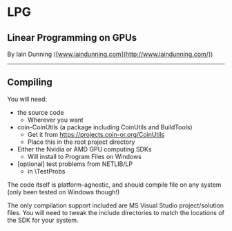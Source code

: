 LPG
===
Linear Programming on GPUs
--------------------------

By Iain Dunning ([www.iaindunning.com](http://www.iaindunning.com/))

***

Compiling
---------

You will need:
* the source code
	* Wherever you want
* coin-CoinUtils (a package including CoinUtils and BuildTools)
	* Get it from https://projects.coin-or.org/CoinUtils
	* Place this in the root project directory
* Either the Nvidia or AMD GPU computing SDKs
	* Will install to Program Files on Windows
* [optional] test problems from NETLIB/LP
	* in \TestProbs

The code itself is platform-agnostic, and should compile file on any system (only been tested on Windows though!)

The only compilation support included are MS Visual Studio project/solution files. You will need to tweak the include directories to match the locations of the SDK for your system.
